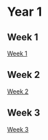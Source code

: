 # Year 1

## Week 1

[Week 1](./Week1/)

## Week 2

[Week 2](./Week2/)

## Week 3

[Week 3](./Week3/)